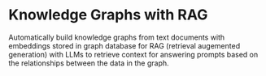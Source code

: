 # Knowledge Graphs with RAG
Automatically build knowledge graphs from text documents with embeddings stored in graph database for RAG (retrieval augemented generation) with LLMs to retrieve context for answering prompts based on the relationships between the data in the graph. 
